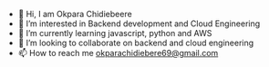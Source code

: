 - 👋 Hi, I am Okpara Chidiebeere 
- 👀 I’m interested in Backend development and Cloud Engineering
- 🌱 I’m currently learning javascript, python and AWS 
- 💞️ I’m looking to collaborate on backend and cloud engineering
- 📫 How to reach me okparachidiebere69@gmail.com

<!---
Ozoemenam-dev/Ozoemenam-dev is a ✨ special ✨ repository because its `README.md` (this file) appears on your GitHub profile.
You can click the Preview link to take a look at your changes.
--->

